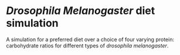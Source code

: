 # *Drosophila Melanogaster* diet simulation


A simulation for a preferred diet over a choice of four varying protein: carbohydrate ratios for different types of *drosophila melanogaster*.  
